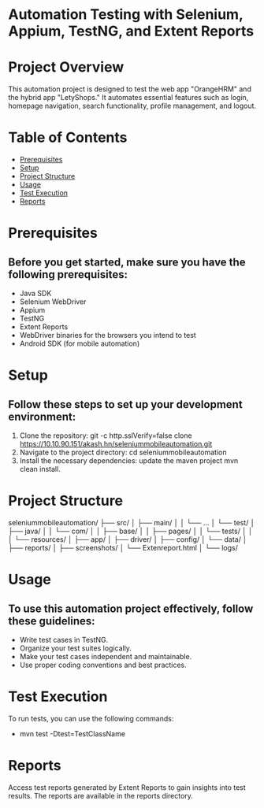 # Automation Testing with Selenium, Appium, TestNG, and Extent Reports

# Project Overview

This automation project is designed to test the web app "OrangeHRM" and the hybrid app "LetyShops." It automates essential features such as login, homepage navigation, search functionality, profile management, and logout.

# Table of Contents

* [Prerequisites](#prerequisites)
* [Setup](#setup)
* [Project Structure](#project-structure)
* [Usage](#usage)
* [Test Execution](#test-execution)
* [Reports](#reports)

# Prerequisites

## Before you get started, make sure you have the following prerequisites:

* Java SDK
* Selenium WebDriver
* Appium
* TestNG
* Extent Reports
* WebDriver binaries for the browsers you intend to test
* Android SDK (for mobile automation)

# Setup
## Follow these steps to set up your development environment:

1. Clone the repository:
    git -c http.sslVerify=false clone https://10.10.90.151/akash.hn/seleniummobileautomation.git
2. Navigate to the project directory:
    cd seleniummobileautomation
3. Install the necessary dependencies:
    update the maven project
    mvn clean install.

# Project Structure

seleniummobileautomation/
  ├── src/
  │   ├── main/
  │   │   └── ...
  │   └── test/
  │       ├── java/
  │       │   └── com/
  │       │       ├── base/
  │       │       ├── pages/
  │       │       └── tests/
  │       │       
  │       └── resources/
  │             ├── app/
  │             ├── driver/
  │             ├── config/
  │             └── data/
  │      
  ├── reports/
  │   ├── screenshots/
  │   └── Extenreport.html
  │
  └── logs/

# Usage

## To use this automation project effectively, follow these guidelines:

 * Write test cases in TestNG.
 * Organize your test suites logically.
 * Make your test cases independent and maintainable.
 * Use proper coding conventions and best practices.

# Test Execution

 To run tests, you can use the following commands:

 * mvn test -Dtest=TestClassName

# Reports

Access test reports generated by Extent Reports to gain insights into test results. The reports are available in the reports directory.


